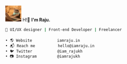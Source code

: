 
<img src="https://github.com/iamrajukh/iamrajukh/blob/main/assets/tenor.gif" width="50" height="50"/> H!👋 **I'm Raju.**
```sh
🚀 UI/UX designer | Front-end Developer | Freelancer

• 🌎 Website           iamraju.in
• 📬 Reach me          hello@iamraju.in
• 🐦 Twitter           @iam_rajukh
• 📷 Instagram         @iamrajukh
```
